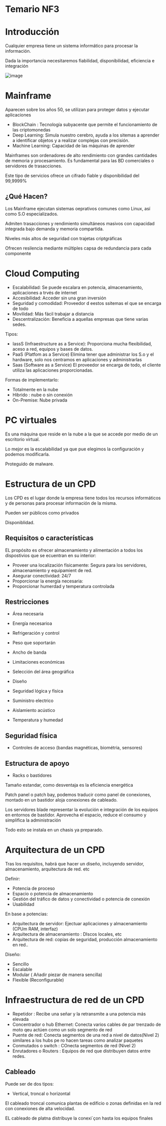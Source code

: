 # Temario NF3

# Introducción

Cualquier empresa tiene un sistema informático para procesar la información.

Dada la importancia necesitaremos fiabilidad, disponibilidad, eficiencia e integración

![image](https://github.com/user-attachments/assets/5b99d51b-5197-4a03-ac25-ea31c24ce715)

# Mainframe 

Aparecen sobre los años 50, se utilizan para proteger datos y ejecutar aplicaciones

- BlockChain : Tecnología subyacente que permite el funcionamiento de las criptomonedas
- Deep Learning: Simula nuestro cerebro, ayuda a los sitemas a aprender a identificar objetos y a realizar complejas con precisión.
- Machine Learning: Capacidad de las máquinas de aprender

Mainframes son ordenadores de alto rendimiento con grandes cantidades de memoria y procesamiento. Es fundamental para las BD comerciales o servidores de trasacciones.

Este tipo de servicios ofrece un cifrado fiable y disponibilidad del 99,9999%

## ¿Qué Hacen?

Los Mainframe ejecutan sistemas oeprativos comunes como Linux, así como S.O especializados.

Admiten trasacciones y rendimiento simultáneos masivos con capacidad integrada bajo demanda y memoria compartida.

Niveles más altos de seguridad con trajetas criptgráficas

Ofrecen resilencia mediante múltiples capsa de redundancia para cada componente

# Cloud Computing

- Escalabilidad: Se puede escalara en potencia, almacenamiento, aplicaciones a trvés de internet
- Accesibilidad: Acceder sin una gran inversión
- Seguridad y comodidad: Proveedor d eestos ssitemas el que se encarga de todo
- Movilidad: Más fácil trabajar a distancia
- Descentralización: Beneficia a aquellas empresas que tiene varias sedes.

Tipos:

- IassS (Infraestructure as a Service): Proporciona mucha flexibilidad, aceso a red, equipos y bases de datos.
- PaaS (Platfom as a Service) Elimina tener que administrar los S.o y el hardware, solo nos centramos en aplicaciones y administrarlas
- Saas (Software as a Service) El proveedor se encarga de todo, el cliente utiliza las aplicaciones proporcionadas.

Formas de implementarlo:

- Totalmente en la nube
- Hibrido : nube o sin conexión
- On-Premise: Nube privada

# PC virtuales

Es una máquina que reside en la nube a la que se accede por medio de un escritorio virtual.

Lo mejor es la escalabilidad ya que pue elegimos la configuración y podemos modificarla.

Proteguido de malware.

# Estructura de un CPD

Los CPD es el lugar donde la empresa tiene todos los recursos informáticos y de personas para procesar información de la misma.

Pueden ser públicos como privados

Disponiblidad.

## Requisitos o características

EL propósito es ofrecer almacenamiento y alimentación a todos los dispostivios que se ecuentran en su interior:

- Proveer una localización físicamente: Segura para los servidores, almacenamiento y equipamient de red.
- Asegurar conectividad: 24/7
- Proporcionar la energía necesaria:
- Proporcionar humerdad y temperatura controlada

## Restricciones

- Área necesaria
- Energía necesarioa
- Refrigeración y control
- Peso que soportarán
- Ancho de banda
- Limitaciones económicas
- Selección del área geográfica

- Diseño
- Seguridad lógica y física
- Suministro electrico
- Aislamiento acústico
- Temperatura y humedad

## Seguridad física

- Controles de acceso (bandas magnéticas, biométria, sensores)

## Estructura de apoyo

- Racks o bastidores

Tamaño estandar, como desventaja es la eficiencia energética

Patch panel o patch bay, podemos traducir como panel de conexiones, montado en un bastidor aloja conexiones de cableado.

Los servidores blade representar la evolución e integración de los equipos en entornos de bastidor. Aprovecha el espacio, reduce el consumo y simplifica la administración

Todo esto se instala en un chasis ya preparado.

# Arquitectura de un CPD

Tras los requisitos, habrá que hacer un diseño, incluyendo servidor, almacenamiento, arquitectura de red. etc

Definir:

- Potencia de proceso
- Espacio o potencia de almacenamiento
- Gestión del tráfico de datos y conectividad o potencia de conexión
- Usabilidad

En base a potencias:

- Arquitectura de servidor: Ejectuar aplicaciones y almacenamiento (CPUm RAM, interfaz)
- Arquitectura de almacenamiento : DIscos locales, etc
- Arquitectura de red: copias de seguridad, producción almacenamiento en red..

Diseño:

- Sencillo
- Escalable
- Modular ( Añadir piezar de manera sencilla)
- Flexible (Reconfigurable)

# Infraestructura de red de un CPD

- Repetidor : Recibe una señar y la retransmite a una potencia más elevada
- Concentrador o hub Ethernet: Conecta varios cables de par trenzado de moto qeu actúen como un solo segmento de red
- Puente de red: Conecta segmentos de una red a nivel de datos(Nivel 2) similares a los hubs pe ro hacen tareas como analizar paquetes
- Conmutados o switch : COnecta segmentos de red (Nivel 2)
- Enrutadores o Routers : Equipos de red que distribuyen datos entre redes.

## Cableado

Puede ser de dos tipos:

- Vertical, troncal o horizontal

El cableado troncal comunica plantas de edificio o zonas definidas en la red con conexiones de alta velocidad.

EL cableado de platna distribuye la conexi´çon hasta los equipos finales




